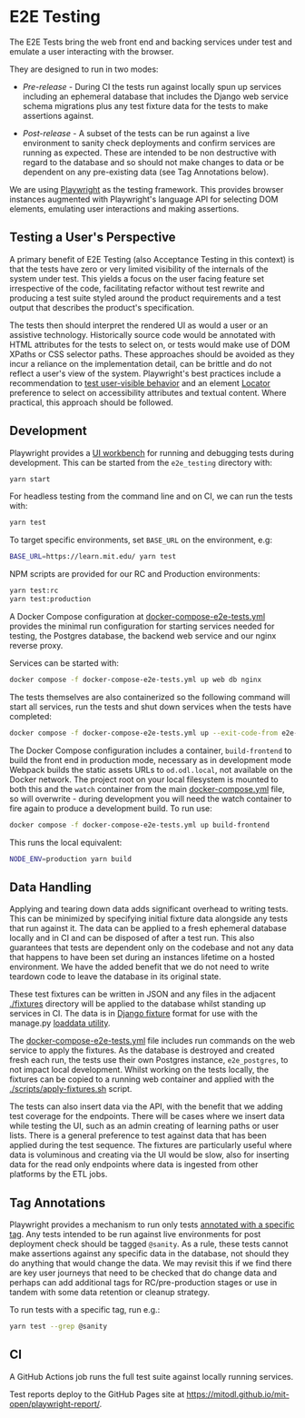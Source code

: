 # E2E Testing

The E2E Tests bring the web front end and backing services under test and emulate a user interacting with the browser.

They are designed to run in two modes:

- _Pre-release_ - During CI the tests run against locally spun up services including an ephemeral database that includes the Django web service schema migrations plus any test fixture data for the tests to make assertions against.

- _Post-release_ - A subset of the tests can be run against a live environment to sanity check deployments and confirm services are running as expected. These are intended to be non destructive with regard to the database and so should not make changes to data or be dependent on any pre-existing data (see Tag Annotations below).

We are using [Playwright](https://playwright.dev/) as the testing framework. This provides browser instances augmented with Playwright's language API for selecting DOM elements, emulating user interactions and making assertions.

## Testing a User's Perspective

A primary benefit of E2E Testing (also Acceptance Testing in this context) is that the tests have zero or very limited visibility of the internals of the system under test. This yields a focus on the user facing feature set irrespective of the code, facilitating refactor without test rewrite and producing a test suite styled around the product requirements and a test output that describes the product's specification.

The tests then should interpret the rendered UI as would a user or an assistive technology. Historically source code would be annotated with HTML attributes for the tests to select on, or tests would make use of DOM XPaths or CSS selector paths. These approaches should be avoided as they incur a reliance on the implementation detail, can be brittle and do not reflect a user's view of the system. Playwright's best practices include a recommendation to [test user-visible behavior](https://playwright.dev/docs/best-practices#test-user-visible-behavior) and an element [Locator](https://playwright.dev/docs/locators) preference to select on accessibility attributes and textual content. Where practical, this approach should be followed.

## Development

Playwright provides a [UI workbench](https://playwright.dev/docs/test-ui-mode) for running and debugging tests during development. This can be started from the `e2e_testing` directory with:

```bash
yarn start
```

For headless testing from the command line and on CI, we can run the tests with:

```bash
yarn test
```

To target specific environments, set `BASE_URL` on the environment, e.g:

```bash
BASE_URL=https://learn.mit.edu/ yarn test
```

NPM scripts are provided for our RC and Production environments:

```bash
yarn test:rc
yarn test:production
```

A Docker Compose configuration at [docker-compose-e2e-tests.yml](../docker-compose-e2e-tests.yml) provides the minimal run configuration for starting services needed for testing, the Postgres database, the backend web service and our nginx reverse proxy.

Services can be started with:

```bash
docker compose -f docker-compose-e2e-tests.yml up web db nginx
```

The tests themselves are also containerized so the following command will start all services, run the tests and shut down services when the tests have completed:

```bash
docker compose -f docker-compose-e2e-tests.yml up --exit-code-from e2e-tests
```

The Docker Compose configuration includes a container, `build-frontend` to build the front end in production mode, necessary as in development mode Webpack builds the static assets URLs to `od.odl.local`, not available on the Docker network. The project root on your local filesystem is mounted to both this and the `watch` container from the main [docker-compose.yml](../docker-compose.yml) file, so will overwrite - during development you will need the watch container to fire again to produce a development build. To run use:

```bash
docker compose -f docker-compose-e2e-tests.yml up build-frontend
```

This runs the local equivalent:

```bash
NODE_ENV=production yarn build
```

## Data Handling

Applying and tearing down data adds significant overhead to writing tests. This can be minimized by specifying initial fixture data alongside any tests that run against it. The data can be applied to a fresh ephemeral database locally and in CI and can be disposed of after a test run. This also guarantees that tests are dependent only on the codebase and not any data that happens to have been set during an instances lifetime on a hosted environment. We have the added benefit that we do not need to write teardown code to leave the database in its original state.

These test fixtures can be written in JSON and any files in the adjacent [./fixtures](./fixtures) directory will be applied to the database whilst standing up services in CI. The data is in [Django fixture](https://docs.djangoproject.com/en/5.0/howto/initial-data/) format for use with the manage.py [loaddata utility](https://docs.djangoproject.com/en/5.0/ref/django-admin/#loaddata).

The [docker-compose-e2e-tests.yml](../docker-compose-e2e-tests.yml) file includes run commands on the web service to apply the fixtures. As the database is destroyed and created fresh each run, the tests use their own Postgres instance, `e2e_postgres`, to not impact local development. Whilst working on the tests locally, the fixtures can be copied to a running web container and applied with the [./scripts/apply-fixtures.sh](./scripts/apply-fixtures.sh) script.

The tests can also insert data via the API, with the benefit that we adding test coverage for the endpoints. There will be cases where we insert data while testing the UI, such as an admin creating of learning paths or user lists. There is a general preference to test against data that has been applied during the test sequence. The fixtures are particularly useful where data is voluminous and creating via the UI would be slow, also for inserting data for the read only endpoints where data is ingested from other platforms by the ETL jobs.

## Tag Annotations

Playwright provides a mechanism to run only tests [annotated with a specific tag](https://playwright.dev/docs/test-annotations#tag-tests). Any tests intended to be run against live environments for post deployment check should be tagged `@sanity`. As a rule, these tests cannot make assertions against any specific data in the database, not should they do anything that would change the data. We may revisit this if we find there are key user journeys that need to be checked that do change data and perhaps can add additional tags for RC/pre-production stages or use in tandem with some data retention or cleanup strategy.

To run tests with a specific tag, run e.g.:

```bash
yarn test --grep @sanity
```

## CI

A GitHub Actions job runs the full test suite against locally running services.

Test reports deploy to the GitHub Pages site at https://mitodl.github.io/mit-open/playwright-report/.
